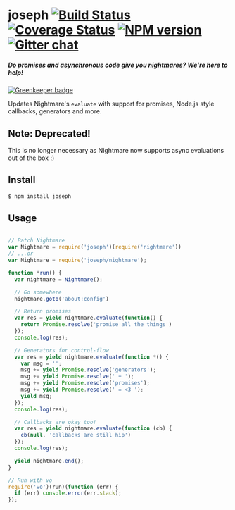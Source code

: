 # joseph [![Build Status][travis-image]][travis-url] [![Coverage Status][coveralls-image]][coveralls-url] [![NPM version][npm-image]][npm-url]  [![Gitter chat][gitter-image]][gitter-url]
##### Do promises and asynchronous code give you nightmares? We're here to help!

[![Greenkeeper badge](https://badges.greenkeeper.io/zeekay/joseph.svg)](https://greenkeeper.io/)

Updates Nightmare's `evaluate` with support for promises, Node.js style
callbacks, generators and more.

## Note: Deprecated!
This is no longer necessary as Nightmare now supports async evaluations out of the box :)

## Install
```bash
$ npm install joseph
```

## Usage
```javascript

// Patch Nightmare
var Nightmare = require('joseph')(require('nightmare'))
// ...or
var Nightmare = require('joseph/nightmare');

function *run() {
  var nightmare = Nightmare();

  // Go somewhere
  nightmare.goto('about:config')

  // Return promises
  var res = yield nightmare.evaluate(function() {
    return Promise.resolve('promise all the things')
  });
  console.log(res);

  // Generators for control-flow
  var res = yield nightmare.evaluate(function *() {
    var msg = '';
    msg += yield Promise.resolve('generators');
    msg += yield Promise.resolve(' + ');
    msg += yield Promise.resolve('promises');
    msg += yield Promise.resolve(' = <3 ');
    yield msg;
  });
  console.log(res);

  // Callbacks are okay too!
  var res = yield nightmare.evaluate(function (cb) {
    cb(null, 'callbacks are still hip')
  });
  console.log(res);

  yield nightmare.end();
}

// Run with vo
require('vo')(run)(function (err) {
  if (err) console.error(err.stack);
});
```

[travis-url]:       https://travis-ci.org/zeekay/joseph
[travis-image]:     https://img.shields.io/travis/zeekay/joseph.svg
[coveralls-url]:    https://coveralls.io/github/zeekay/joseph?branch=master
[coveralls-image]:  https://coveralls.io/repos/zeekay/joseph/badge.svg?branch=master&service=github
[npm-url]:          https://www.npmjs.com/package/joseph
[npm-image]:        https://img.shields.io/npm/v/joseph.svg
[downloads-image]:  https://img.shields.io/npm/dm/joseph.svg
[downloads-url]:    http://badge.fury.io/js/joseph
[gitter-url]:       https://gitter.im/zeekay/hi
[gitter-image]:     https://badges.gitter.im/join-chat.svg
